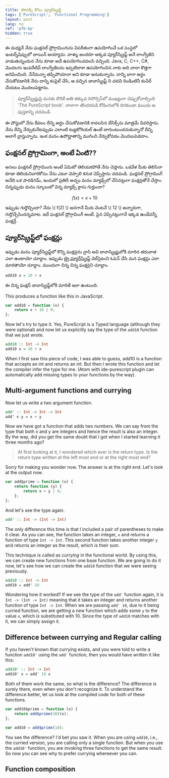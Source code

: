 ```yaml
---
title: బిగినర్స్ కోసం ప్యూర్‌స్క్రిప్ట్
tags: ['PureScript', 'Functional Programming']
layout: post
lang: te
ref: 'pfb-bp'
hidden: true
---
```


ఈ మధ్యనే నేను ఫంక్షనల్ ప్రోగ్రామింగును విపరీతంగా ఉపయోగించే ఒక సంస్థలో ఇంటర్న్‌షిప్పులో జాయిన్ అయ్యాను. వాళ్ళు అందరూ అక్కడ ప్యూర్‌స్క్రిప్ట్ అనే లాంగ్వేజీని వాడుతున్నందున నేను కూడా అదే ఉపయోగించవలసి వచ్చింది. Java, C, C++, C#, మొదలగు ఇంపరేటివ్ లాంగ్వేజీలను ఇప్పటిదాకా ఉపయోగించిన నాకు అది చాలా కొత్తగా అనిపించింది. నేనేమన్నా తప్పిపోయానా అని కూడా అనుకున్నాను. దాన్ని బాగా అర్థం చేసుకోవడానికి నేను దాన్ని కంపైల్ చేసి, ఆ వచ్చిన జావాస్క్రిప్ట్ ని చదవి రెండింటినీ కంపేర్ చేయటం మొదలుపెట్టాను.

> ప్యూర్‌స్క్రిప్టుపై మనకు దొరికే అతి తక్కువ రిసోర్సెస్‌లో ముఖ్యంగా చెప్పుకోవాల్సింది 'The PureScript book'. నాలాగా తొందరపడి కోడింగులోకి దిగకుండా ముందు ఆ పుస్తకాన్ని చదవండి.

ఈ పోస్టులో నేను కేవలం దీన్ని అర్థం చేసుకోవడానికి కావలసిన బేసిక్స్‌ను మాత్రమే వివరిస్తాను. నేను దీన్ని నేర్చుకునేటప్పుడు ఎలాంటి ట్యుటోరియల్ ఉంటే బాగుంటుందనుకున్నానో దీన్ని అలాగే వ్రాస్తున్నాను. ఇంక మనం ఉపోద్ఘాతాన్ని ముగించి నేర్చుకోవడం మొదలుపెడదాం.

## ఫంక్షనల్ ప్రోగ్రామింగా, అంటే ఏంటి??

అసలు ఫంక్షనల్ ప్రోగ్రామింగు అంటే ఏమిటో తెలియకపోతే నేను చెప్తాను. ఒకవేళ మీకు తెలిసినా కూడా తెలియనివారికోసం నేను ఎటూ చెప్పాలి కనుక చెప్పేస్తాను చదవండి. ఫంక్షనల్ ప్రోగ్రామింగ్ అనేది ఒక పారడిగమ్, ఇందులో ప్రతిదీ అచ్చం మనం మ్యాథ్స్‌లో చేసినట్లుగా ఫంక్షన్లతోనే చేస్తాం. చిన్నప్పుడు మనం స్కూలులో విన్న మ్యాథ్స్ క్లాసు గుర్తుందా?

$$ f(x) = x + 10 $$

ఇప్పుడు గుర్తొచ్చిందా? నేను \\( f(2) \\) అనగానే మీరు వెంటనే \\( 12 \\) అన్నారుగా, గుర్తొచ్చేసిందన్నమాట. ఇదే ఫంక్షనల్ ప్రోగ్రామింగ్ అంటే. పైన చెప్పినట్లుగానే ఇక్కడ ఉండేవన్నీ ఫంక్షన్లే.

## ప్యూర్‌స్క్రిప్ట్‌లో ఫంక్షన్లు

ఇప్పుడు మనం ప్యూర్‌స్క్రిప్ట్‌లో కొన్ని ఫంక్షన్లను వ్రాసి అవి జావాస్క్రిప్టులోకి మారిన తరువాత ఎలా ఉంటాయో చూద్దాం. ఇప్పుడు [ట్రై ప్యూర్‌స్క్రిప్ట్](http://try.purescript.org) వెబ్‌సైటుని ఓపెన్ చేసి మన ఫంక్షన్లు ఎలా మారతాయో చూద్దాం. ముందుగా చిన్న చిన్న ఫంక్షన్లని చూద్దాం.

~~~haskell
add10 x = 10 + x
~~~

ఈ చిన్న ఫంక్షన్ జావాస్క్రిప్ట్‌లోకి మారితే ఇలా ఉంటుంది.

This produces a function like this in JavaScript.

~~~javascript
var add10 = function (x) {
    return x + 10 | 0;
};
~~~

Now let's try to type it. Yes, PureScript is a Typed language (although they were optional) and now let us explicitly say the type of the `add10` function that we just wrote.

~~~haskell
add10 :: Int -> Int
add10 x = 10 + x
~~~

When I first saw this piece of code, I was able to guess, add10 is a function that accepts an int and returns an int. But then I wrote this function and let the compiler infer the type for me. (Atom with ide-purescript plugin can automatically add missing types to your functions by the way).

## Multi-argument functions and currying

Now let us write a two argument function.

~~~haskell
add' :: Int -> Int -> Int
add' x y = x + y
~~~

Now we have got a function that adds two numbers. We can say from the type that both x and y are integers and hence the result is also an integer. By the way, did you get the same doubt that I got when I started learning it three months ago?

> At first looking at it, I wondered which ever is the return type. Is the return type written at the left most end or at the right most end?

Sorry for making you wonder now. The answer is at the right end. Let's look at the output now.

~~~javascript
var add$prime = function (x) {
    return function (y) {
        return x + y | 0;
    };
};
~~~

And let's see the type again.

~~~haskell
add' :: Int -> (Int -> Int)
~~~

The only difference this time is that I included a pair of parentheses to make it clear. As you can see, the function takes an integer, `x` and returns a function of type `Int -> Int`. This second function takes another integer `y` and returns an integer as the result, which is their sum.

This technique is called as _currying_ in the functional world. By using this, we can create new functions from one base function. We are going to do it now, let's see how we can create the `add10` function that we were seeing previously.

~~~haskell
add10 :: Int -> Int
add10 = add' 10
~~~

Wondering how it worked? If we see the type of the `add'` function again, it is `Int -> (Int -> Int)` meaning that it takes an integer and returns another function of type `Int -> Int`. When we are passing `add' 10`, due to it being curried function, we are getting a new function which adds some `y` to the value `x`, which is substituted with 10. Since the type of `add10` matches with it, we can simply assign it.

## Difference between currying and Regular calling

If you haven't known that currying exists, and you were told to write a function `add10'` using the `add'` function, then you would have written it like this:

~~~haskell
add10' :: Int -> Int
add10' x = add' 10 x
~~~

Both of them work the same, so what is the difference? The difference is surely there, even when you don't recognize it. To understand the difference better, let us look at the compiled code for both of these functions.

~~~javascript
var add10$prime = function (x) {
    return add$prime(10)(x);
};

var add10 = add$prime(10);
~~~

You see the difference? I'd bet you saw it. When you are using `add10`, i.e., the curried version, you are calling only a single function. But when you use the `add10'` function, you are invoking three functions to get the same result. So now you can see why to prefer currying whereever you can.

## Function composition
